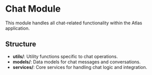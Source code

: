 # Chat Module

This module handles all chat-related functionality within the Atlas application.

## Structure
- **utils/**: Utility functions specific to chat operations.
- **models/**: Data models for chat messages and conversations.
- **services/**: Core services for handling chat logic and integration.
